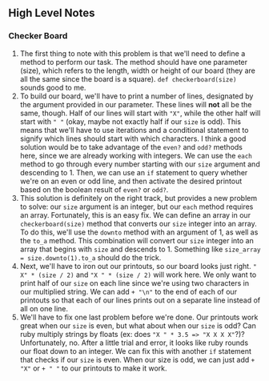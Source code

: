 ## High Level Notes

### Checker Board
1. The first thing to note with this problem is that we'll need to define a method to perform our task. The method should have one parameter (size), which refers to the length, width or height of our board (they are all the same since the board is a square). `def checkerboard(size)` sounds good to me.
1. To build our board, we'll have to print a number of lines, designated by the argument provided in our parameter. These lines will **not** all be the same, though. Half of our lines will start with `"X"`, while the other half will start with `" "` (okay, maybe not exactly half if our `size` is odd). This means that we'll have to use iterations and a conditional statement to signify which lines should start with which characters. I think a good solution would be to take advantage of the `even?` and `odd?` methods here, since we are already working with integers. We can use the `each` method to go through every number starting with our `size` argument and descending to 1. Then, we can use an `if` statement to query whether we're on an even or odd line, and then activate the desired printout based on the boolean result of `even?` or `odd?`.
1. This solution is definitely on the right track, but provides a new problem to solve: our `size` argument is an integer, but our `each` method requires an array. Fortunately, this is an easy fix. We can define an array in our `checkerboard(size)` method that converts our `size` integer into an array. To do this, we'll use the `downto` method with an argument of 1, as well as the `to_a` method. This combination will convert our `size` integer into an array that begins with `size` and descends to 1. Something like `size_array = size.downto(1).to_a` should do the trick.
1. Next, we'll have to iron out our printouts, so our board looks just right. `" X" * (size / 2)` and `"X " * (size / 2)` will work here. We only want to print half of our `size` on each line since we're using two characters in our multiplied string. We can add `+ "\n"` to the end of each of our printouts so that each of our lines prints out on a separate line instead of all on one line.
1. We'll have to fix one last problem before we're done. Our printouts work great when our `size` is even, but what about when our `size` is odd? Can ruby multiply strings by floats (ex: does `"X " * 3.5 => "X X X X"`?)? Unfortunately, no. After a little trial and error, it looks like ruby rounds our float down to an integer. We can fix this with another `if` statement that checks if our `size` is even. When our size is odd, we can just add `+ "X"` or `+ " "` to our printouts to make it work.
